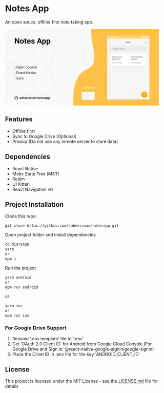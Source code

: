 <!--
  Title: Notes App
  Description: An offline first notes app
  Author: saheeranas
  -->

# Notes App

An open souce, offline first note taking app.

<kbd>
  <img src="docs/notes-app.webp?raw=true"> 
</kbd>

## Features

- Offline first
- Sync to Google Drive (Optional)
- Privacy (Do not use any remote server to store data)

## Dependencies

- React Native
- Mobx State Tree (MST)
- Realm
- UI Kitten
- React Navigation v6

## Project Installation

Clone this repo

```
git clone https://github.com/saheeranas/notesapp.git
```

Open project folder and install dependencies

```
cd diaryapp
yarn
or
npm i
```

Run the project

```
yarn android
or
npm run android
```

or

```
yarn ios
or
npm run ios
```

### For Google Drive Support

1. Rename '.env.template' file to '.env'
2. Get 'OAuth 2.0 Client ID' for Android from Google Cloud Console (For Google Drive and Sign in: @react-native-google-signin/google-signin)
3. Place the Clinet ID in .env file for the key 'ANDROID_CLIENT_ID'

## License

This project is licensed under the MIT License - see the [LICENSE.md](LICENSE) file for details
